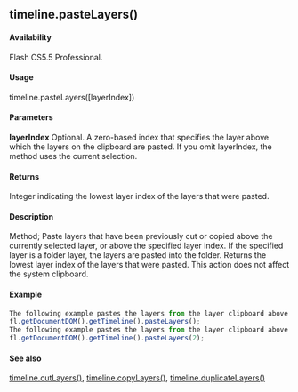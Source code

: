 ## timeline.pasteLayers()

#### Availability

Flash CS5.5 Professional.

#### Usage

timeline.pasteLayers(\[layerIndex\])

#### Parameters

**layerIndex** Optional. A zero-based index that specifies the layer above which the layers on the clipboard are pasted. If you omit layerIndex, the method uses the current selection.

#### Returns

Integer indicating the lowest layer index of the layers that were pasted.

#### Description

Method; Paste layers that have been previously cut or copied above the currently selected layer, or above the specified layer index. If the specified layer is a folder layer, the layers are pasted into the folder. Returns the lowest layer index of the layers that were pasted. This action does not affect the system clipboard.

#### Example

```javascript
The following example pastes the layers from the layer clipboard above the currently selected layer in the Timeline:
fl.getDocumentDOM().getTimeline().pasteLayers();
The following example pastes the layers from the layer clipboard above layer index 2:
fl.getDocumentDOM().getTimeline().pasteLayers(2);

```
#### See also

[timeline.cutLayers()](#!wielmic/developers-animatesdk-docs/test/Timeline_object/timeli15.md), [timeline.copyLayers()](#!wielmic/developers-animatesdk-docs/test/Timeline_object/timelin7.md), [timeline.duplicateLayers()](#!wielmic/developers-animatesdk-docs/test/Timeline_object/timeli17.md)
